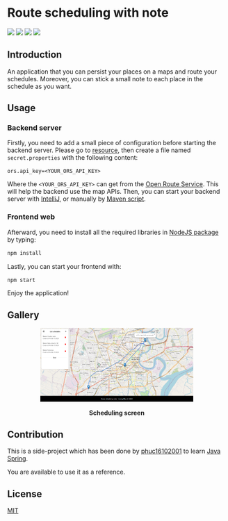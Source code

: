 # Route scheduling with note

<span>
    <img src="https://img.shields.io/badge/Spring-6DB33F?style=for-the-badge&logo=spring&logoColor=white">
    <img src="https://img.shields.io/badge/Hibernate-59666C?style=for-the-badge&logo=Hibernate&logoColor=white">
    <img src="https://img.shields.io/badge/React-20232A?style=for-the-badge&logo=react&logoColor=61DAFB">
    <img src="https://img.shields.io/badge/PostgreSQL-316192?style=for-the-badge&logo=postgresql&logoColor=white">
</span>

## Introduction

An application that you can persist your places on a maps and route your schedules. Moreover, you can stick a small note to each place in the schedule as you want.

## Usage

### Backend server

Firstly, you need to add a small piece of configuration before starting the backend server. Please go to [resource](src/backend/src/main/resources/), then create a file named `secret.properties` with the following content:

```
ors.api_key=<YOUR_ORS_API_KEY>
```

Where the `<YOUR_ORS_API_KEY>` can get from the [Open Route Service](https://openrouteservice.org/). This will help the backend use the map APIs. Then, you can start your backend server with [IntelliJ](https://www.jetbrains.com/idea/), or manually by [Maven script](src/backend/mvnw).

### Frontend web

Afterward, you need to install all the required libraries in [NodeJS package](src/frontend/package.json) by typing:

```bash
npm install
```

Lastly, you can start your frontend with:

```bash
npm start
```

Enjoy the application!

## Gallery

<p align="center">
    <img style="width: 70%" src="res/demo_img.png" alt="demo_img">
</p>
<p align="center">
    <b>Scheduling screen</b>
</p>

## Contribution

This is a side-project which has been done by [phuc16102001]() to learn [Java Spring](https://spring.io/). 

You are available to use it as a reference.

## License

[MIT](LICENSE)
